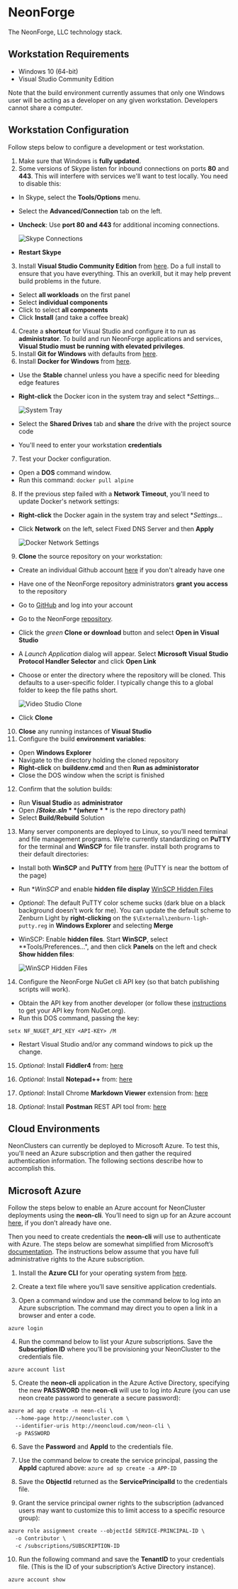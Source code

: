 ﻿# NeonForge
The NeonForge, LLC technology stack.
## Workstation Requirements
* Windows 10 (64-bit)
* Visual Studio Community Edition

Note that the build environment currently assumes that only one Windows user will be acting as a developer on any given workstation.  Developers cannot share a computer.
## Workstation Configuration
Follow steps below to configure a development or test workstation.
1. Make sure that Windows is **fully updated**.
2. Some versions of Skype listen for inbound connections on ports **80** and **443**.  This will interfere with services we'll want to test locally.  You need to disable this:

  * In Skype, select the **Tools/Options** menu.
  * Select the **Advanced/Connection** tab on the left.
  * **Uncheck**: Use **port 80 and 443** for additional incoming connections.
  
    ![Skype Connections](./README/SkypeConnections.png)
  * **Restart Skype**

3. Install **Visual Studio Community Edition** from [here](https://www.visualstudio.com/downloads/).  Do a full install to ensure that you have everything.  This an overkill, but it may help prevent build problems in the future.

  * Select **all workloads** on the first panel
  * Select **individual components**
  * Click to select **all components**
  * Click **Install** (and take a coffee break)

4. Create a **shortcut** for Visual Studio and configure it to run as **administrator**.  To build and run NeonForge applications and services, **Visual Studio must be running with elevated privileges**.
5. Install **Git for Windows** with defaults from [here](https://git-scm.com/download/win).
6. Install **Docker for Windows** from [here](https://www.docker.com/products/docker#/windows).

  * Use the **Stable** channel unless you have a specific need for bleeding edge features
  * **Right-click** the Docker icon in the system tray and select **Settings...*

    ![System Tray](./README/DockerSysTray.png)
  * Select the **Shared Drives** tab and **share** the drive with the project source code
  * You'll need to enter your workstation **credentials**

7. Test your Docker configuration.

  * Open a **DOS** command window.
  * Run this command: `docker pull alpine`

8. If the previous step failed with a **Network Timeout**, you'll need to update Docker's network settings:

  * **Right-click** the Docker again in the system tray and select **Settings...*
  * Click **Network** on the left, select Fixed DNS Server and then **Apply**

    ![Docker Network Settings](./README/DockerNetwork.png)

9. **Clone** the source repository on your workstation:

  * Create an individual Github account [here](https://github.com/join?source=header-home) if you don't already have one
  * Have one of the NeonForge repository administrators **grant you access** to the repository
  * Go to [GitHub](http://github.com) and log into your account
  * Go to the NeonForge [repository](https://github.com/jefflill/NeonForge).
  * Click the *green* **Clone or download** button and select **Open in Visual Studio**
  * A *Launch Application* dialog will appear.  Select **Microsoft Visual Studio Protocol Handler Selector** and click **Open Link**
  * Choose or enter the directory where the repository will be cloned.  This defaults to a user-specific folder.  I typically change this to a global folder to keep the file paths short.
  
    ![Video Studio Clone](./README/VisualStudioClone.png)
  * Click **Clone**

10. **Close** any running instances of **Visual Studio**
11. Configure the build **environment variables**:

  * Open **Windows Explorer**
  * Navigate to the directory holding the cloned repository
  * **Right-click** on **buildenv.cmd** and then **Run as administorator**
  * Close the DOS window when the script is finished

12. Confirm that the solution builds:

  * Run **Visual Studio** as **administrator**
  * Open **$/Stoke.sln** (where **$** is the repo directory path)
  * Select **Build/Rebuild** Solution

13. Many server components are deployed to Linux, so you’ll need terminal and file management programs.  We’re currently standardizing on **PuTTY** for the terminal and **WinSCP** for file transfer. install both programs to their default directories:

  * Install both **WinSCP** and **PuTTY** from [here](http://winscp.net/eng/download.php) (PuTTY is near the bottom of the page)
  * Run **WinSCP* and enable **hidden file display** [WinSCP Hidden Files](/README/WinSCPHiddenFile.png)
  * *Optional*: The default PuTTY color scheme sucks (dark blue on a black background doesn’t work for me).  You can update the default scheme to Zenburn Light by **right-clicking** on the `$\External\zenburn-ligh-putty.reg` in **Windows Explorer** and selecting **Merge**
  * WinSCP: Enable **hidden files**.  Start **WinSCP**, select **Tools/Preferences...", and then click **Panels** on the left and check **Show hidden files**:
  
    ![WinSCP Hidden Files](./README/WinSCPHiddenFiles.png)

14. Configure the NeonForge NuGet cli API key (so that batch publishing scripts will work).

  * Obtain the API key from another developer (or follow these [instructions](https://docs.microsoft.com/en-us/nuget/create-packages/publish-a-package) to get your API key from NuGet.org).
  * Run this DOS command, passing the key:

  `setx NF_NUGET_API_KEY <API-KEY> /M`

  * Restart Visual Studio and/or any command windows to pick up the change.

15. *Optional*: Install **Fiddler4** from: [here](http://www.telerik.com/download/fiddler)

16. *Optional*: Install **Notepad++** from: [here](https://notepad-plus-plus.org/download)

17. *Optional*: Install Chrome **Markdown Viewer** extension from: [here](https://github.com/simov/markdown-viewer)

18. *Optional*: Install **Postman** REST API tool from: [here](https://www.getpostman.com/postman)

## Cloud Environments

NeonClusters can currently be deployed to Microsoft Azure.  To test this, you'll need an Azure subscription and then gather the required authentication information.  The following sections describe how to accomplish this.

## Microsoft Azure

Follow the steps below to enable an Azure account for NeonCluster deployments using the **neon-cli**.  You’ll need to sign up for an Azure account [here](https://azure.microsoft.com/en-us/free/), if you don’t already have one.

Then you need to create credentials the **neon-cli** will use to authenticate with Azure.  The steps below are somewhat simplified from Microsoft’s [documentation](https://docs.microsoft.com/en-us/azure/azure-resource-manager/resource-group-create-service-principal-portal).  The instructions below assume that you have full administrative rights to the Azure subscription.

1. Install the **Azure CLI** for your operating system from [here](https://docs.microsoft.com/en-us/azure/xplat-cli-install).

2. Create a text file where you’ll save sensitive application credentials.

3. Open a command window and use the command below to log into an Azure subscription.  The command may direct you to open a link in a browser and enter a code.

  `azure login`

4. Run the command below to list your Azure subscriptions.  Save the **Subscription ID** where you’ll be provisioning your NeonCluster to the credentials file.

  `azure account list`

5. Create the **neon-cli** application in the Azure Active Directory, specifying the new **PASSWORD** the **neon-cli** will use to log into Azure (you can use neon create password to generate a secure password):

  `azure ad app create -n neon-cli \`<br/>
  &nbsp;&nbsp;&nbsp;&nbsp;`--home-page http://neoncluster.com \`<br/>
  &nbsp;&nbsp;&nbsp;&nbsp;`--identifier-uris http://neoncloud.com/neon-cli \`<br/>
  &nbsp;&nbsp;&nbsp;&nbsp;`-p PASSWORD`

6. Save the **Password** and **AppId** to the credentials file.

7. Use the command below to create the service principal, passing the **AppId** captured above:
  `azure ad sp create -a APP-ID`

8. Save the **ObjectId** returned as the **ServicePrincipalId** to the credentials file.

9. Grant the service principal owner rights to the subscription (advanced users may want to customize this to limit access to a specific resource group):

  `azure role assignment create --objectId SERVICE-PRINCIPAL-ID \`<br/>
  &nbsp;&nbsp;&nbsp;&nbsp;`-o Contributor \`<br/>
  &nbsp;&nbsp;&nbsp;&nbsp;`-c /subscriptions/SUBSCRIPTION-ID`

10. Run the following command and save the **TenantID** to your credentials file.  (This is the ID of your subscription’s Active Directory instance).

  `azure account show`
